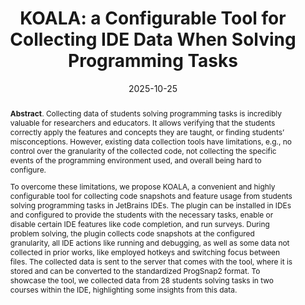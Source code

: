 ---
title: "KOALA: a Configurable Tool for Collecting IDE Data When Solving Programming Tasks"
authors: '<i>Daniil Karol, Elizaveta Artser, Ilya Vlasov, Yaroslav Golubev, Hieke Keuning, and Anastasiia Birillo</i>'
status: "published"
collection: publications
permalink: /publications/2025-10-25-koala
date: 2025-10-25
venue: "the proceedings of <b>CompEd'25</b>"
paperurl: "https://doi.org/10.1145/3736181.3747129"
pdf: "https://arxiv.org/abs/2506.21266"
tool: "https://github.com/JetBrains-Research/KOALA"
data: "https://zenodo.org/records/15553341"
counter_id: 'C37'
abstract: "<p><b>Abstract</b>. Collecting data of students solving programming tasks is incredibly valuable for researchers and educators. It allows verifying that the students correctly apply the features and concepts they are taught, or finding students’ misconceptions. However, existing data collection tools have limitations, e.g., no control over the granularity of the collected code, not collecting the specific events of the programming environment used, and overall being hard to configure.</p><p>To overcome these limitations, we propose KOALA, a convenient and highly configurable tool for collecting code snapshots and feature usage from students solving programming tasks in JetBrains IDEs. The plugin can be installed in IDEs and configured to provide the students with the necessary tasks, enable or disable certain IDE features like code completion, and run surveys. During problem solving, the plugin collects code snapshots at the configured granularity, all IDE actions like running and debugging, as well as some data not collected in prior works, like employed hotkeys and switching focus between files. The collected data is sent to the server that comes with the tool, where it is stored and can be converted to the standardized ProgSnap2 format. To showcase the tool, we collected data from 28 students solving tasks in two courses within the IDE, highlighting some insights from this data.</p>"
---